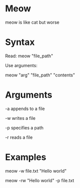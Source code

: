 # Meow

meow is like cat but worse

# Syntax

Read:
meow "file_path"

Use arguments:

meow "arg" "file_path" "contents"

# Arguments

-a appends to a file

-w writes a file

-p specifies a path

-r reads a file

# Examples

meow -w file.txt "Hello world"

meow -rw "Hello world" -p file.txt